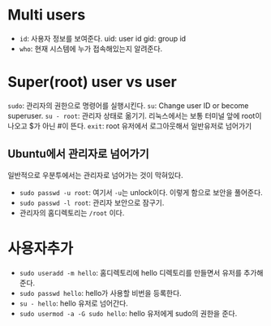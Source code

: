 # Multi users

- `id`: 사용자 정보를 보여준다.
  uid: user id
  gid: group id
- `who`: 현재 시스템에 누가 접속해있는지 알려준다.

# Super(root) user vs user

`sudo`: 관리자의 권한으로 명령어를 실행시킨다.
`su`: Change user ID or become superuser.
`su - root`: 관리자 상태로 옮기기.
리눅스에서는 보통 터미널 앞에 root이 나오고 $가 아닌 #이 뜬다.
`exit`: root 유저에서 로그아웃해서 일반유저로 넘어가기

## Ubuntu에서 관리자로 넘어가기

일반적으로 우분투에서는 관리자로 넘어가는 것이 막혀있다.

- `sudo passwd -u root`: 여기서 `-u`는 unlock이다. 이렇게 함으로 보안을 풀어준다.
- `sudo passwd -l root`: 관리자 보안으로 잠구기.
- 관리자의 홈디렉토리는 `/root` 이다.

# 사용자추가

- `sudo useradd -m hello`: 홈디렉토리에 hello 디렉토리를 만들면서 유저를 추가해준다.
- `sudo passwd hello`: hello가 사용할 비번을 등록한다.
- `su - hello`: hello 유저로 넘어간다.
- `sudo usermod -a -G sudo hello`: hello 유저에게 sudo의 권한을 준다.
